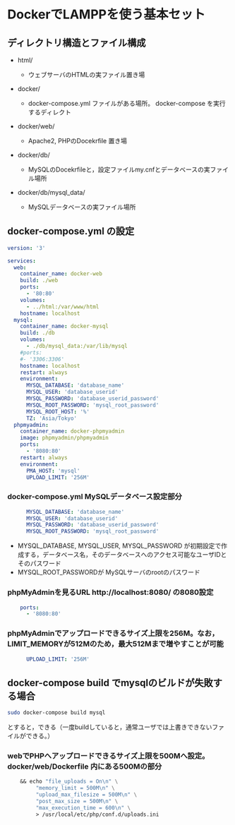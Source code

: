 # DockerでLAMPPを使う基本セット

## ディレクトリ構造とファイル構成

* html/
  * ウェブサーバのHTMLの実ファイル置き場

* docker/
  * docker-compose.yml ファイルがある場所。 docker-compose を実行するディレクト

* docker/web/
  * Apache2, PHPのDocekrfile 置き場

* docker/db/
  * MySQLのDocekrfileと，設定ファイルmy.cnfとデータベースの実ファイル場所

* docker/db/mysql_data/
  * MySQLデータベースの実ファイル場所

## docker-compose.yml の設定

```yaml
version: '3'

services:
  web:
    container_name: docker-web
    build: ./web
    ports:
      - '80:80'
    volumes:
      - ../html:/var/www/html
    hostname: localhost
  mysql:
    container_name: docker-mysql
    build: ./db
    volumes:
      - ./db/mysql_data:/var/lib/mysql
    #ports:
    #- '3306:3306'
    hostname: localhost
    restart: always
    environment:
      MYSQL_DATABASE: 'database_name'
      MYSQL_USER: 'database_userid'
      MYSQL_PASSWORD: 'database_userid_password'
      MYSQL_ROOT_PASSWORD: 'mysql_root_password'
      MYSQL_ROOT_HOST: '%'
      TZ: 'Asia/Tokyo'
  phpmyadmin:
    container_name: docker-phpmyadmin
    image: phpmyadmin/phpmyadmin
    ports:
      - '8080:80'
    restart: always
    environment:
      PMA_HOST: 'mysql'
      UPLOAD_LIMIT: '256M'
```

### docker-compose.yml MySQLデータベース設定部分

```yaml
      MYSQL_DATABASE: 'database_name'
      MYSQL_USER: 'database_userid'
      MYSQL_PASSWORD: 'database_userid_password'
      MYSQL_ROOT_PASSWORD: 'mysql_root_password'
```

* MYSQL_DATABASE, MYSQL_USER, MYSQL_PASSWORD が初期設定で作成する，データベース名，そのデータベースへのアクセス可能なユーザIDとそのパスワード
* MYSQL_ROOT_PASSWORDが MySQLサーバのrootのパスワード

### phpMyAdminを見るURL http://localhost:8080/ の8080設定

```yaml
    ports:
      - '8080:80'
```

### phpMyAdminでアップロードできるサイズ上限を256M。なお，LIMIT_MEMORYが512Mのため，最大512Mまで増やすことが可能

```yaml
      UPLOAD_LIMIT: '256M'
```

## docker-compose build でmysqlのビルドが失敗する場合

```bash
sudo docker-compose build mysql
```

とすると，できる（一度buildしていると，通常ユーザでは上書きできないファイルができる。）

### webでPHPへアップロードできるサイズ上限を500Mへ設定。　docker/web/Dockerfile 内にある500Mの部分

```Dockerfile
    && echo "file_uploads = On\n" \
         "memory_limit = 500M\n" \
         "upload_max_filesize = 500M\n" \
         "post_max_size = 500M\n" \
         "max_execution_time = 600\n" \
         > /usr/local/etc/php/conf.d/uploads.ini
```
